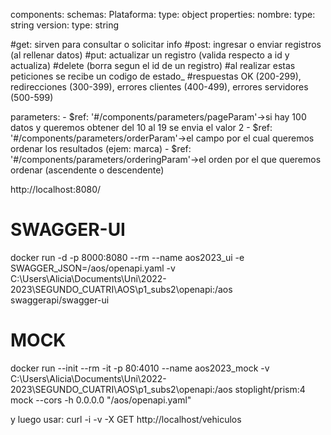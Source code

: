 components:
  schemas:
    Plataforma:
      type: object
      properties:
        nombre:
          type: string
        version:
          type: string

#get: sirven para consultar o solicitar info
  #post: ingresar o enviar registros (al rellenar datos)
  #put: actualizar un registro (valida respecto a id y actualiza)
  #delete (borra segun el id de un registro)
  #al realizar estas peticiones se recibe un codigo de estado_
  #respuestas OK (200-299), redirecciones (300-399), errores clientes (400-499), errores servidores (500-599)


parameters:
        - $ref: '#/components/parameters/pageParam'->si hay 100 datos y queremos obtener del 10 al 19 se envia el valor 2
        - $ref: '#/components/parameters/orderParam'->el campo por el cual queremos ordenar los resultados (ejem: marca)
        - $ref: '#/components/parameters/orderingParam'->el orden por el que queremos ordenar (ascendente o descendente)

  http://localhost:8080/

# SWAGGER-UI
docker run -d -p 8000:8080 --rm --name aos2023_ui -e SWAGGER_JSON=/aos/openapi.yaml -v C:\Users\Alicia\Documents\Uni\2022-2023\SEGUNDO_CUATRI\AOS\p1_subs2\openapi:/aos swaggerapi/swagger-ui

# MOCK
docker run --init --rm -it -p 80:4010 --name aos2023_mock -v C:\Users\Alicia\Documents\Uni\2022-2023\SEGUNDO_CUATRI\AOS\p1_subs2\openapi:/aos stoplight/prism:4 mock --cors -h 0.0.0.0 "/aos/openapi.yaml"


y luego usar: curl -i -v -X GET http://localhost/vehiculos
